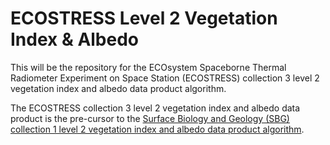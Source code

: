 # ECOSTRESS Level 2 Vegetation Index & Albedo

This will be the repository for the ECOsystem Spaceborne Thermal Radiometer Experiment on Space Station (ECOSTRESS) collection 3 level 2 vegetation index and albedo data product algorithm.

The ECOSTRESS collection 3 level 2 vegetation index and albedo data product is the pre-cursor to the [Surface Biology and Geology (SBG) collection 1 level 2 vegetation index and albedo data product algorithm](https://github.com/sbg-tir/SBG-TIR-L2-STARS).
